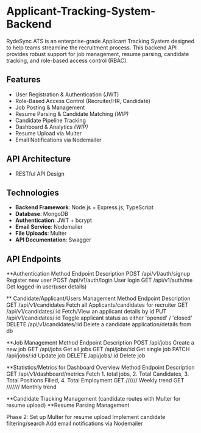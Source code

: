 # Applicant-Tracking-System-Backend
RydeSync ATS is an enterprise-grade Applicant Tracking System designed to help teams streamline the recruitment process. This backend API provides robust support for job management, resume parsing, candidate tracking, and role-based access control (RBAC).

## Features

- User Registration & Authentication (JWT)
- Role-Based Access Control (Recruiter/HR, Candidate)
- Job Posting & Management
- Resume Parsing & Candidate Matching *(WIP)*
- Candidate Pipeline Tracking
- Dashboard & Analytics *(WIP)*
- Resume Upload via Multer
- Email Notifications via Nodemailer

## API Architecture
- RESTful API Design

## Technologies

- **Backend Framework**: Node.js + Express.js, TypeScript
- **Database**: MongoDB
- **Authentication**: JWT + bcrypt
- **Email Service**: Nodemailer
- **File Uploads**: Multer
- **API Documentation**: Swagger 


##  API Endpoints
**Authentication
Method	Endpoint	Description
POST	/api/v1/auth/signup	Register new user
POST	/api/v1/auth/login	User login
GET	   /api/v1/auth/me	Get logged-in user(user details)

** Candidate/Applicant/Users Management
Method	Endpoint	Description
GET  /api/v1/candidates   Fetch all Applicants/candidates for  recruiter
GET  /api/v1/candidates/:id Fetch/View an applicant details by id
PUT  /api/v1/candidates/:id  Toggle applicant status as either 'opened' / 'closed' 
DELETE /api/v1/candidates/:id   Delete a candidate application/details from db

**Job Management
Method	Endpoint	Description
POST	/api/jobs	Create a new job
GET	/api/jobs	Get all jobs
GET	/api/jobs/:id	Get single job
PATCH	/api/jobs/:id	Update job
DELETE	/api/jobs/:id	Delete job

**Statistics/Metrics for Dashboard Overview
Method	Endpoint	Description
GET   /api/v1/dashboard/metrics  Fetch 1. total jobs, 2. Total Candidates, 3. Total Positions Filled, 4. Total Employment
GET  ////// Weekly trend
GET  /////// Monthly trend




**Candidate Tracking Management (candidate routes with Multer for resume upload)
**Resume Parsing Management




Phase 2:
Set up Multer for resume upload
Implement candidate filtering/search
Add email notifications via Nodemailer
